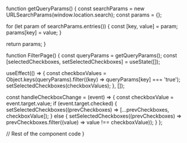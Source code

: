 
function getQueryParams() {
  const searchParams = new URLSearchParams(window.location.search);
  const params = {};

  for (let param of searchParams.entries()) {
    const [key, value] = param;
    params[key] = value;
  }

  return params;
}

function FilterPage() {
  const queryParams = getQueryParams();
  const [selectedCheckboxes, setSelectedCheckboxes] = useState([]);

  useEffect(() => {
    const checkboxValues = Object.keys(queryParams).filter((key) => queryParams[key] === 'true');
    setSelectedCheckboxes(checkboxValues);
  }, []);

  const handleCheckboxChange = (event) => {
    const checkboxValue = event.target.value;
    if (event.target.checked) {
      setSelectedCheckboxes((prevCheckboxes) => [...prevCheckboxes, checkboxValue]);
    } else {
      setSelectedCheckboxes((prevCheckboxes) => prevCheckboxes.filter((value) => value !== checkboxValue));
    }
  };

  // Rest of the component code
}
